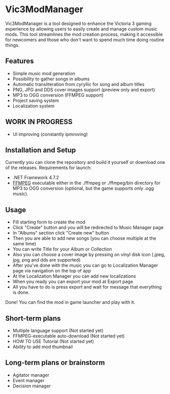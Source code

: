 # Vic3ModManager

Vic3ModManager is a tool designed to enhance the Victoria 3 gaming experience by allowing users to easily create and manage custom music mods. This tool streamlines the mod creation process, making it accessible for newcomers and those who don't want to spend much time doing routine things.

## Features
* Simple music mod generation
* Possibility to gather songs in albums
* Automatic transliteration from cyryllic for song and album titles
* PNG, JPG and  DDS cover images support (preview only and export)
* MP3 to OGG conversion (FFMPEG support)
* Project saving system
* Localization system

## WORK IN PROGRESS
* UI improving (constantly ipmroving)

## Installation and Setup
Currently you can clone the repository and build it yourself or download one of the releases.
Requirements for launch:
- .NET Framework 4.7.2
- [FFMPEG](https://ffbinaries.com/downloads) executable either in the ./ffmpeg or ./ffmpeg/bin directory for MP3 to OGG conversion (optional, but the game supports only .ogg music).

## Usage
- Fill starting form to create the mod
- Click "Create" button and you will be redirected to Music Manager page
- In "Albums" section click "Create new" button
- Then you are able to add new songs (you can choose multiple at the same time)
- You can write Title for your Album or Collection
- Also you can choose a cover image by pressing on vinyl disk icon (.jpeg, jpg, png and dds are supported)
- After you've done with the music you can go to Localization Manager page via navigation on the top of app
- At the Localization Manager you can add new localizations
- When you ready you can export your mod at Export page
- All you have to do is press export and wait for message that everything is done.

Done! You can find the mod in game launcher and play with it.

## Short-term plans
* Multiple language support (Not started yet)
* FFMPEG-executable auto-download (Not started yet)
* HOW TO USE Tutorial (Not started yet)
* Ability to add mod thumbnail

## Long-term plans or brainstorm
* Agitator manager
* Event manager
* Decision manager
